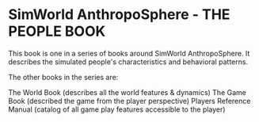 # SimWorld AnthropoSphere - THE PEOPLE BOOK

This book is one in a series of books around SimWorld AnthropoSphere. 
It describes the simulated people's characteristics and behavioral patterns.

The other books in the series are:

The World Book (describes all the world features & dynamics)
The Game Book (described the game from the player perspective)
Players Reference Manual (catalog of all game play features accessible to the player)
